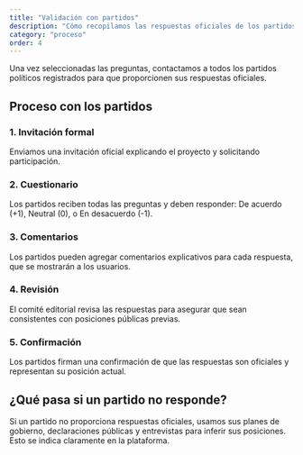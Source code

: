 ```yaml
---
title: "Validación con partidos"
description: "Cómo recopilamos las respuestas oficiales de los partidos"
category: "proceso"
order: 4
---
```


Una vez seleccionadas las preguntas, contactamos a todos los partidos políticos registrados para que proporcionen sus respuestas oficiales.

## Proceso con los partidos

### 1. Invitación formal
Enviamos una invitación oficial explicando el proyecto y solicitando participación.

### 2. Cuestionario
Los partidos reciben todas las preguntas y deben responder: De acuerdo (+1), Neutral (0), o En desacuerdo (-1).

### 3. Comentarios
Los partidos pueden agregar comentarios explicativos para cada respuesta, que se mostrarán a los usuarios.

### 4. Revisión
El comité editorial revisa las respuestas para asegurar que sean consistentes con posiciones públicas previas.

### 5. Confirmación
Los partidos firman una confirmación de que las respuestas son oficiales y representan su posición actual.

## ¿Qué pasa si un partido no responde?

Si un partido no proporciona respuestas oficiales, usamos sus planes de gobierno, declaraciones públicas y entrevistas para inferir sus posiciones. Esto se indica claramente en la plataforma.
